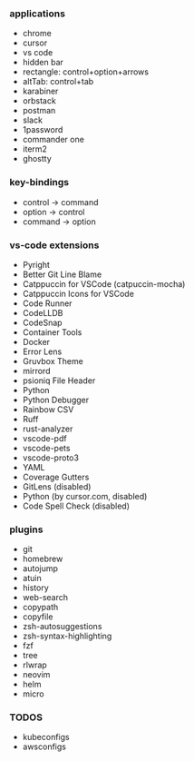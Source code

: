 ### applications
- chrome
- cursor
- vs code
- hidden bar
- rectangle: control+option+arrows
- altTab: control+tab
- karabiner
- orbstack
- postman
- slack
- 1password
- commander one
- iterm2
- ghostty

### key-bindings
- control -> command
- option -> control
- command -> option

### vs-code extensions
- Pyright
- Better Git Line Blame
- Catppuccin for VSCode (catpuccin-mocha)
- Catppuccin Icons for VSCode
- Code Runner
- CodeLLDB
- CodeSnap
- Container Tools
- Docker
- Error Lens
- Gruvbox Theme
- mirrord
- psioniq File Header
- Python
- Python Debugger
- Rainbow CSV
- Ruff
- rust-analyzer
- vscode-pdf
- vscode-pets
- vscode-proto3
- YAML
- Coverage Gutters
- GitLens (disabled)
- Python (by cursor.com, disabled)
- Code Spell Check (disabled)

### plugins
- git
- homebrew
- autojump
- atuin
- history
- web-search
- copypath
- copyfile
- zsh-autosuggestions
- zsh-syntax-highlighting
- fzf
- tree
- rlwrap
- neovim
- helm
- micro

### TODOS
- kubeconfigs
- awsconfigs
